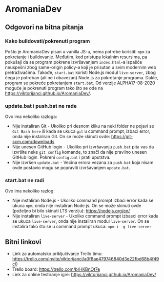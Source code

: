 # AromaniaDev
## Odgovori na bitna pitanja
### Kako buildovati/pokrenuti program
Pošto je AromaniaDev pisan u vanilla JS-u, nema potrebe koristiti `npm` za pokretanje i buildovanje. Međutim, kod pristupa lokalnim resursima, pa pokušaji da se program pokrene izvršavanjem `index.html`-a ispašće neuspešni zbog same-origin policy-a koji je prisutan u svim modernim web pretraživačima. Takođe, `start.bat` koristi Node.js modul `live-server`, zbog čega je potreban (ali ne i obavezan) Node.js za pokretanje programa. Dakle, program se pokreće pokretanjem `start.bat`. Od verzije ALPHA17-08-2020 moguće je pokrenuti program tako što se ode na https://viktorijanci.github.io/AromaniaDev/.
### update.bat i push.bat ne rade
Ovo ima nekoliko razloga:
- Nije instaliran Git - Ukoliko pri desnom kliku na neki folder ne pojavi se `Git Bash here` ili kada se ukuca `git` u command prompt, izbaci error, onda nije instaliran Git. On se može skinuti ovde: https://git-scm.com/downloads
- Nije unesen GitHub login - Ukoliko pri izvršavanju `push.bat` pita vas da izvršite neke `git config` komande, to znači da nije pravilno unesen GitHub login. Pokreni `config.bat` i prati uputstva.
- Nije izvršen `update.bat` - Većina errora vezana za `push.bat` koja nisam ovde postavio mogu se popraviti izvršavanjem `update.bat`.
### start.bat ne radi
Ovo ima nekoliko razlog:
- Nije instaliran Node.js - Ukoliko command prompt izbaci error kada se ukuca `npm`, onda nije instaliran Node.js. On se može skinuti ovde (poželjno bi bilo skinuti LTS verziju): https://nodejs.org/en/
- Nije instaliran `live-server` - Ukoliko command prompt izbasci error kada se ukuca `live-server`, onda nije instaliran modul `live-server`. On se instalira tako što se u command prompt ukuca: `npm i -g live-server`
## Bitni linkovi
- Link za automatsko priključivanje Trello timu: https://trello.com/invite/viktorijanci/a0f8ae479746840d3e22fbd68b4f49c0
- Trello board: https://trello.com/b/HKBnOt7e
- Link za online testiranje igre: https://viktorijanci.github.io/AromaniaDev/
